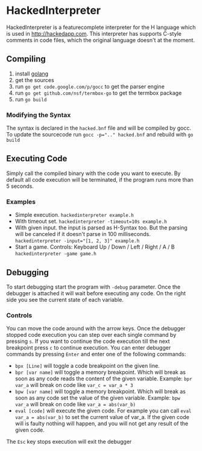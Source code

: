 # HackedInterpreter

HackedInterpreter is a featurecomplete interpreter for the H language which is used in http://hackedapp.com. This interpreter has supports C-style comments in code files, which the original language doesn't at the moment.

## Compiling
1. install [golang](http://golang.org/)
2. get the sources
3. run `go get code.google.com/p/gocc` to get the parser engine
4. run `go get github.com/nsf/termbox-go` to get the termbox package
5. run `go build`

### Modifying the Syntax
The syntax is declared in the `hacked.bnf` file and will be compiled by gocc.
To update the sourcecode run `gocc -p=".." hacked.bnf` and rebuild with `go build`

## Executing Code
Simply call the compiled binary with the code you want to execute.  By default all code execution will be terminated, if the program runs more than 5 seconds.

### Examples
* Simple execution.
  `hackedinterpreter example.h`
* With timeout set.
  `hackedinterpreter -timeout=10s example.h`
* With given input.
  the input is parsed as H-Syntax too. But the parsing will be canceled if it
  doesn't parse in 100 milliseconds.
  `hackedinterpreter -input="[1, 2, 3]" example.h`
* Start a game. Controls: Keyboard Up / Down / Left / Right / A / B
  `hackedinterpreter -game game.h`

## Debugging
To start debugging start the program with `-debug` parameter. Once the debugger is attached it will wait before executing any code. On the right side you see the current state of each variable.

### Controls
You can move the code around with the arrow keys.
Once the debugger stopped code execution you can step over each single command by pressing `s`. If you want to continue the code execution till the next breakpoint press `c` to continue execution.
You can enter debugger commands by pressing `Enter` and enter one of the following commands:
* `bpx [Line]` will toggle a code breakpoint on the given line.
* `bpr [var name]` will toggle a memory breakpoint. Which will break as soon as any code reads the content of the given variable. Example: `bpr var_a` will break on code like `var_c = var_a * 3`
* `bpw [var name]` will toggle a memory breakpoint. Which will break as soon as any code set the value of the given variable. Example: `bpw var_a` will break on code like `var_a = abs(var_b)`
* `eval [code]` will execute the given code. For example you can call `eval var_a = abs(var_b)` to set the current value of var_a. If the given code will is faulty nothing will happen, and you will not get any result of the given code.

The `Esc` key stops execution will exit the debugger